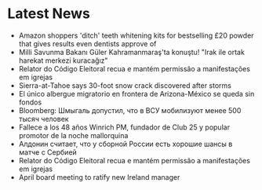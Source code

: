 # Latest News
-  Amazon shoppers 'ditch' teeth whitening kits for bestselling £20 powder that gives results even dentists approve of
-  Milli Savunma Bakanı Güler Kahramanmaraş'ta konuştu! "Irak ile ortak harekat merkezi kuracağız"
-  Relator do Código Eleitoral recua e mantém permissão a manifestações em igrejas
-  Sierra-at-Tahoe says 30-foot snow crack discovered after storms
-  El único albergue migratorio en frontera de Arizona-México se queda sin fondos
-  Bloomberg: Шмыгаль допустил, что в ВСУ мобилизуют менее 500 тысяч человек
-  Fallece a los 48 años Winrich PM, fundador de Club 25 y popular promotor de la noche mallorquina
-  Алдонин считает, что у сборной России есть хорошие шансы в матче с Сербией
-  Relator do Código Eleitoral recua e mantém permissão a manifestações em igrejas
-  April board meeting to ratify new Ireland manager
